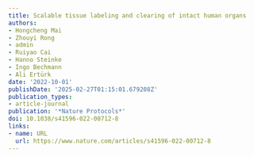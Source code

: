 ```yaml
---
title: Scalable tissue labeling and clearing of intact human organs
authors:
- Hongcheng Mai
- Zhouyi Rong
- admin
- Ruiyao Cai
- Hanno Steinke
- Ingo Bechmann
- Ali Ertürk
date: '2022-10-01'
publishDate: '2025-02-27T01:15:01.679208Z'
publication_types:
- article-journal
publication: '*Nature Protocols*'
doi: 10.1038/s41596-022-00712-8
links:
- name: URL
  url: https://www.nature.com/articles/s41596-022-00712-8
---
```

